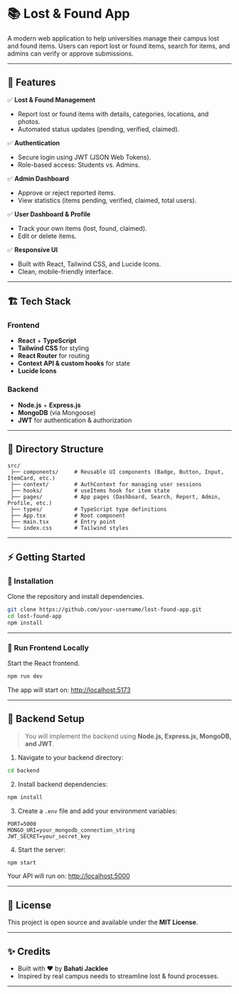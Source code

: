 # 📚 Lost & Found App

A modern web application to help universities manage their campus lost and found items. Users can report lost or found items, search for items, and admins can verify or approve submissions.

---

## 🚀 Features

✅ **Lost & Found Management**

* Report lost or found items with details, categories, locations, and photos.
* Automated status updates (pending, verified, claimed).

✅ **Authentication**

* Secure login using JWT (JSON Web Tokens).
* Role-based access: Students vs. Admins.

✅ **Admin Dashboard**

* Approve or reject reported items.
* View statistics (items pending, verified, claimed, total users).

✅ **User Dashboard & Profile**

* Track your own items (lost, found, claimed).
* Edit or delete items.

✅ **Responsive UI**

* Built with React, Tailwind CSS, and Lucide Icons.
* Clean, mobile-friendly interface.

---

## 🏗 Tech Stack

### Frontend

* **React** + **TypeScript**
* **Tailwind CSS** for styling
* **React Router** for routing
* **Context API & custom hooks** for state
* **Lucide Icons**

### Backend

* **Node.js** + **Express.js**
* **MongoDB** (via Mongoose)
* **JWT** for authentication & authorization

---

## 📂 Directory Structure

```
src/
 ├── components/     # Reusable UI components (Badge, Button, Input, ItemCard, etc.)
 ├── context/        # AuthContext for managing user sessions
 ├── hooks/          # useItems hook for item state
 ├── pages/          # App pages (Dashboard, Search, Report, Admin, Profile, etc.)
 ├── types/          # TypeScript type definitions
 ├── App.tsx         # Root component
 ├── main.tsx        # Entry point
 └── index.css       # Tailwind styles
```

---

## ⚡ Getting Started

### 🔧 Installation

Clone the repository and install dependencies.

```bash
git clone https://github.com/your-username/lost-found-app.git
cd lost-found-app
npm install
```

---

### 🚀 Run Frontend Locally

Start the React frontend.

```bash
npm run dev
```

The app will start on: [http://localhost:5173](http://localhost:5173)

---

## 🚀 Backend Setup

> You will implement the backend using **Node.js, Express.js, MongoDB, and JWT**.

1. Navigate to your backend directory:

```bash
cd backend
```

2. Install backend dependencies:

```bash
npm install
```

3. Create a `.env` file and add your environment variables:

```
PORT=5000
MONGO_URI=your_mongodb_connection_string
JWT_SECRET=your_secret_key
```

4. Start the server:

```bash
npm start
```

Your API will run on: [http://localhost:5000](http://localhost:5000)

---

## 📝 License

This project is open source and available under the **MIT License**.

---

## ✨ Credits

* Built with ❤️ by **Bahati Jacklee**
* Inspired by real campus needs to streamline lost & found processes.

---
